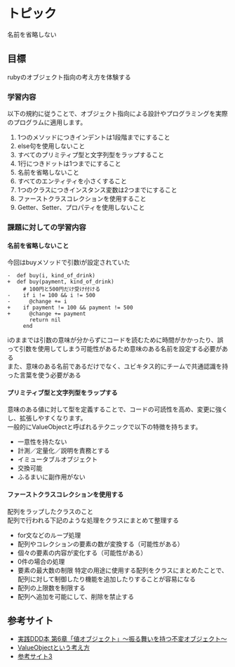 # トピック
名前を省略しない

## 目標
rubyのオブジェクト指向の考え方を体験する

### 学習内容
以下の規約に従うことで、オブジェクト指向による設計やプログラミングを実際のプログラムに適用します。

1. 1つのメソッドにつきインデントは1段階までにすること
2. else句を使用しないこと
3. すべてのプリミティプ型と文字列型をラップすること
4. 1行につきドットは1つまでにすること
5. 名前を省略しないこと
6. すべてのエンティティを小さくすること
7. 1つのクラスにつきインスタンス変数は2つまでにすること
8. ファーストクラスコレクションを使用すること
9. Getter、Setter、プロパティを使用しないこと

### 課題に対しての学習内容

#### 名前を省略しないこと
今回はbuyメソッドで引数iが設定されていた
```
-  def buy(i, kind_of_drink)
+  def buy(payment, kind_of_drink)
     # 100円と500円だけ受け付ける
-    if i != 100 && i != 500
-      @change += i
+    if payment != 100 && payment != 500
+      @change += payment
       return nil
     end
```
iのままでは引数の意味が分からずにコードを読むために時間がかかったり、誤って引数を使用してしまう可能性があるため意味のある名前を設定する必要がある  
また、意味のある名前であるだけでなく、ユビキタス的にチームで共通認識を持った言葉を使う必要がある

#### プリミティブ型と文字列型をラップする
意味のある値に対して型を定義することで、コードの可読性を高め、変更に強くし、拡張しやすくなります。  
一般的にValueObjectと呼ばれるテクニックで以下の特徴を持ちます。  
  
- 一意性を持たない
- 計測／定量化／説明を責務とする
- イミュータブルオブジェクト
- 交換可能
- ふるまいに副作用がない

#### ファーストクラスコレクションを使用する
配列をラップしたクラスのこと  
配列で行われる下記のような処理をクラスにまとめて整理する
- for文などのループ処理
- 配列やコレクションの要素の数が変換する（可能性がある）
- 個々の要素の内容が変化する（可能性がある）
- 0件の場合の処理
- 要素の最大数の制限
特定の用途に使用する配列をクラスにまとめたことで、配列に対して制御したり機能を追加したりすることが容易になる
- 配列の上限数を制限する
- 配列へ追加を可能にして、削除を禁止する


## 参考サイト
- [実践DDD本 第6章「値オブジェクト」～振る舞いを持つ不変オブジェクト～](https://codezine.jp/article/detail/10184)
- [ValueObjectという考え方](https://qiita.com/kichion/items/151c6747f2f1a14305cc)
- [参考サイト3](https://www.google.com/?hl=ja)